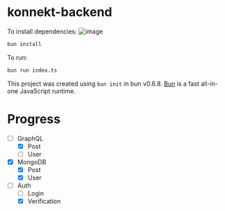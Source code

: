 # konnekt-backend

To install dependencies:
![image](https://github.com/konnekt-labs/konnekt-backend/assets/38348296/6c510d95-f314-43ce-bbf3-1c0b691688d5)


```bash
bun install
```

To run:

```bash
bun run index.ts
```

This project was created using `bun init` in bun v0.6.8. [Bun](https://bun.sh) is a fast all-in-one JavaScript runtime.

# Progress

- [ ] GraphQL
  - [x] Post
  - [ ] User
- [x] MongoDB
  - [x] Post
  - [x] User
- [ ] Auth
  - [ ] Login
  - [x] Verification
